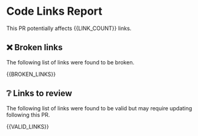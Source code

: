 # Code Links Report

This PR potentially affects {{LINK_COUNT}} links.

## ❌ Broken links

The following list of links were found to be broken.

{{BROKEN_LINKS}}

## ❔ Links to review

The following list of links were found to be valid but may require updating following this PR.

{{VALID_LINKS}}
